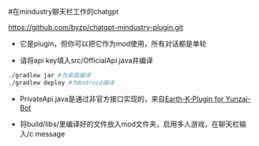 #在mindustry聊天栏工作的chatgpt

https://github.com/byzp/chatgpt-mindustry-plugin.git

- 它是plugin，但你可以把它作为mod使用，所有对话都是单轮

- 请将api key填入src/OfficialApi.java并编译
``` bash
./gradlew jar #为桌面编译
./gradlew deploy #为Android编译
```

- PrivateApi.java是通过非官方接口实现的，来自[Earth-K-Plugin for Yunzai-Bot](https://gitee.com/SmallK111407/earth-k-plugin)

- 将build/libs/里编译好的文件放入mod文件夹，启用多人游戏，在聊天栏输入/c message


